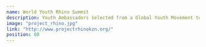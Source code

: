 ```yaml
---
name: World Youth Rhino Summit
description: Youth Ambassadors selected from a Global Youth Movement to participate in a Summit in Africa to bring a Cohesive Youth debate on the Rhino crisis.
image: "project_rhino.jpg"
link: "http://www.projectrhinokzn.org/"
position: 60
---
```

